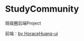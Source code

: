 # StudyCommunity
班级圈后端Project

前端：[by HoraceHuang-ui](https://github.com/HoraceHuang-ui/StudyCommunity)
